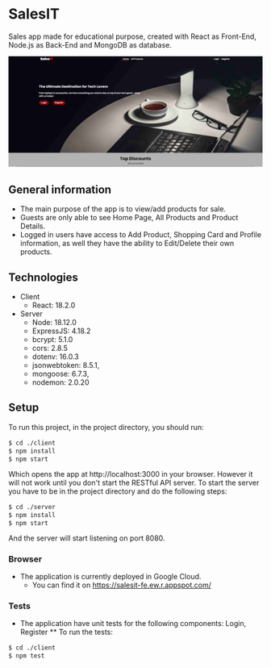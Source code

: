 # SalesIT
Sales app made for educational purpose, created with React as Front-End, Node.js as Back-End and MongoDB as database.

<p align="center">
  <img style="text-align: center" src="./client/public/githubsite.png" width="550" title="project-image">
</p>
 
## General information
* The main purpose of the app is to view/add products for sale.
* Guests are only able to see Home Page, All Products and Product Details.
* Logged in users have access to Add Product, Shopping Card and Profile information, as well they have the ability to Edit/Delete their own products.

## Technologies 
* Client
    * React: 18.2.0
* Server
    * Node: 18.12.0
    * ExpressJS: 4.18.2
    * bcrypt: 5.1.0
    * cors: 2.8.5
    * dotenv: 16.0.3
    * jsonwebtoken: 8.5.1,
    * mongoose: 6.7.3,
    * nodemon: 2.0.20

## Setup
To run this project, in the project directory, you should run:

```
$ cd ./client
$ npm install
$ npm start
```
Which opens the app at http://localhost:3000 in your browser.
However it will not work until you don't start the RESTful API server.
To start the server you have to be in the project directory and do the following steps:

```
$ cd ./server
$ npm install
$ npm start
```

And the server will start listening on port 8080.

### Browser
* The application is currently deployed in Google Cloud.
    * You can find it on https://salesit-fe.ew.r.appspot.com/

### Tests
* The application have unit tests for the following components: Login, Register
** To run the tests: 
```
$ cd ./client
$ npm test
```
